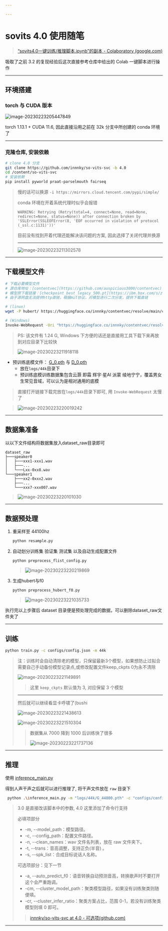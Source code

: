 ```yaml
---

---
```


# sovits 4.0 使用随笔

> [“sovits4.0一键训练/推理脚本.ipynb”的副本 - Colaboratory (google.com)](https://colab.research.google.com/drive/1clafh5_PDACuVBQwT32cUV-j9WSU96wB#scrollTo=LS0OPRkL4Pme)

吸取了之前 3.2 的复现经验后这次直接参考仓库中给出的 Colab 一键脚本进行操作

---

## 环境搭建

### torch  与 CUDA 版本

![image-20230223205447849](http://cdn.ayusummer233.top/DailyNotes/202302232054889.png)

torch 1.13.1 + CUDA 11.6, 因此直接沿用之前在 32k 分支中所创建的 conda 环境了

---

### 克隆仓库, 安装依赖

```bash
# clone 4.0 分支
git clone https://github.com/innnky/so-vits-svc -b 4.0
cd /content/so-vits-svc
# 安装依赖
pip install pyworld praat-parselmouth fairseq
```

> 慢的话可以换源 `-i https://mirrors.cloud.tencent.com/pypi/simple/`
>
>  conda 环境在开着系统代理时似乎会报错
>
> ```
> WARNING: Retrying (Retry(total=4, connect=None, read=None, redirect=None, status=None)) after connection broken by 'SSLError(SSLEOFError(8, 'EOF occurred in violation of protocol (_ssl.c:1131)'))'
> ```
>
> 目前没有找到开着代理还能解决该问题的方案, 因此选择了关闭代理并换源
>
> ---
>
> ![image-20230223211302578](http://cdn.ayusummer233.top/DailyNotes/202302232113617.png)

---

## 下载模型文件

```bash
# 下载必要模型文件
# 源仓库地址：[contentvec](https://github.com/auspicious3000/contentvec)
# 模型原下载链接：[checkpoint_best_legacy_500.pt](https://ibm.box.com/s/z1wgl1stco8ffooyatzdwsqn2psd9lrr)
# 由于源网盘无法提供http直链，根据mit协议，对模型进行二次分发，提供下载直链

# (linux)
wget -P hubert/ https://huggingface.co/innnky/contentvec/resolve/main/checkpoint_best_legacy_500.pt

# (Windows)
Invoke-WebRequest -Uri "https://huggingface.co/innnky/contentvec/resolve/main/checkpoint_best_legacy_500.pt" -OutFile ".\hubert\checkpoint_best_legacy_500.pt"
```

> PS: 该文件有 1.24 G, Windows 下方便的话还是直接用工具下载下来再放到对应目录下比较快
>
> ![image-20230223211918118](http://cdn.ayusummer233.top/DailyNotes/202302232119160.png)

- 预训练底模文件： [G_0.pth](https://huggingface.co/innnky/sovits_pretrained/resolve/main/sovits4/G_0.pth) 与 [D_0.pth](https://huggingface.co/innnky/sovits_pretrained/resolve/main/sovits4/D_0.pth)
  - 放在`logs/44k`目录下
  - 预训练底模训练数据集包含云灏 即霜 辉宇·星AI 派蒙 绫地宁宁，覆盖男女生常见音域，可以认为是相对通用的底模

> 直接打开链接下载完放在`logs/44k`目录下即可, 用  `Invoke-WebRequest` 太慢了

> ![image-20230223220019242](http://cdn.ayusummer233.top/DailyNotes/202302232200265.png)

---

## 数据集准备

以以下文件结构将数据集放入dataset_raw目录即可

```
dataset_raw
├───speaker0
│   ├───xxx1-xxx1.wav
│   ├───...
│   └───Lxx-0xx8.wav
└───speaker1
    ├───xx2-0xxx2.wav
    ├───...
    └───xxx7-xxx007.wav
```

> ![image-20230223220101030](http://cdn.ayusummer233.top/DailyNotes/202302232201043.png)

---

## 数据预处理

1. 重采样至 44100hz

   ```bash
   python resample.py
   ```

2. 自动划分训练集 验证集 测试集 以及自动生成配置文件

   ```bash
   python preprocess_flist_config.py
   ```

   > ![image-20230223220219869](http://cdn.ayusummer233.top/DailyNotes/202302232202899.png)

3. 生成hubert与f0

   ```bash
   python preprocess_hubert_f0.py
   ```

   > ![image-20230223221035733](http://cdn.ayusummer233.top/DailyNotes/202302232210765.png)

执行完以上步骤后 dataset 目录便是预处理完成的数据，可以删除dataset_raw文件夹了

---

## 训练

```bash
python train.py -c configs/config.json -m 44k
```

> 注：训练时会自动清除老的模型，只保留最新3个模型，如果想防止过拟合需要自己手动备份模型记录点,或修改配置文件keep_ckpts 0为永不清除
>
> ![image-20230223221149891](http://cdn.ayusummer233.top/DailyNotes/202302232211918.png)
>
> > 这里 `keep_ckpts` 默认值为 3, 对应保留 3 个模型
>
> ---
>
> 然后就可以继续看显卡呼啸了(bushi
>
> ![image-20230223221438613](http://cdn.ayusummer233.top/DailyNotes/202302232214653.png)
>
> ![image-20230223221510304](http://cdn.ayusummer233.top/DailyNotes/202302232215352.png)
>
> > 数据集从 7000 降到 1000 后训练快了很多
> >
> > ![image-20230223221737136](http://cdn.ayusummer233.top/DailyNotes/202302232217152.png)

---

## 推理

使用 [inference_main.py](https://github.com/innnky/so-vits-svc/blob/4.0/inference_main.py)

得到人声干声之后就可以进行推理了, 将干声文件放在 `raw` 目录下

```bash
 python .\inference_main.py -m "logs/44k/G_44800.pth" -c "configs/config.json" -n "1_op_short_(Vocals).wav" -t 0 -s "luna"
```

> 3.0 是直接改该脚本中的参数, 4.0 这里添加了命令行支持
>
> 必填项部分
>
> - -m, --model_path：模型路径。
> - -c, --config_path：配置文件路径。
> - -n, --clean_names：wav 文件名列表，放在 raw 文件夹下。
> - -t, --trans：音高调整，支持正负(半音) 。
> - -s, --spk_list：合成目标说话人名称。
>
> 可选项部分：见下一节
>
> - -a, --auto_predict_f0：语音转换自动预测音高，转换歌声时不要打开这个会严重跑调。
> - -cm, --cluster_model_path：聚类模型路径，如果没有训练聚类则随便填。
> - -cr, --cluster_infer_ratio：聚类方案占比，范围 0-1，若没有训练聚类模型则填 0 即可。
>
> > [innnky/so-vits-svc at 4.0 - 可选项(github.com)](https://github.com/innnky/so-vits-svc/tree/4.0#可选项)

---



​	

